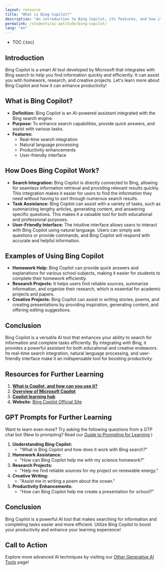 ```yaml
---
layout: resource
title: "What is Bing Copilot?"
description: "An introduction to Bing Copilot, its features, and how it enhances productivity."
permalink: /students/ai-aptitude/bing-copilot/
lang: "en"
---
```


* TOC
{:toc}

## Introduction
Bing Copilot is a smart AI tool developed by Microsoft that integrates with Bing search to help you find information quickly and efficiently. It can assist you with homework, research, and creative projects. Let's learn more about Bing Copilot and how it can enhance productivity!

## What is Bing Copilot?
- **Definition:** Bing Copilot is an AI-powered assistant integrated with the Bing search engine.
- **Purpose:** To enhance search capabilities, provide quick answers, and assist with various tasks.
- **Features:** 
  - Real-time search integration
  - Natural language processing
  - Productivity enhancements
  - User-friendly interface

## How Does Bing Copilot Work?
- **Search Integration:** Bing Copilot is directly connected to Bing, allowing for seamless information retrieval and providing relevant results quickly. This integration makes it easier for users to find the information they need without having to sort through numerous search results.
- **Task Assistance:** Bing Copilot can assist with a variety of tasks, such as summarizing lengthy articles, generating content, and answering specific questions. This makes it a valuable tool for both educational and professional purposes.
- **User-Friendly Interface:** The intuitive interface allows users to interact with Bing Copilot using natural language. Users can simply ask questions or provide commands, and Bing Copilot will respond with accurate and helpful information.

## Examples of Using Bing Copilot
- **Homework Help:** Bing Copilot can provide quick answers and explanations for various school subjects, making it easier for students to complete their homework efficiently.
- **Research Projects:** It helps users find reliable sources, summarize information, and organize their research, which is essential for academic projects and papers.
- **Creative Projects:** Bing Copilot can assist in writing stories, poems, and creating presentations by providing inspiration, generating content, and offering editing suggestions.

## Conclusion
Bing Copilot is a versatile AI tool that enhances your ability to search for information and complete tasks efficiently. By integrating with Bing, it provides a powerful assistant for both educational and creative endeavors. Its real-time search integration, natural language processing, and user-friendly interface make it an indispensable tool for boosting productivity.

## Resources for Further Learning

1. **[What is Copilot, and how can you use it?](https://www.microsoft.com/en-us/bing/do-more-with-ai/what-is-bing-chat-and-how-can-you-use-it)**
2. **[Overview of Microsoft Copilot](https://learn.microsoft.com/en-us/copilot/overview)**
3. **[Copilot learning hub](https://learn.microsoft.com/en-us/copilot/)**
4. **Website:** [Bing Copilot Official Site](https://www.bing.com/copilot)

## GPT Prompts for Further Learning
Want to learn even more? Try asking the following questions from a GTP chat bot
(New to prompting? Read our [Guide to Prompting for Learning](../guide-to-prompting-for-learning/) ) 

1. **Understanding Bing Copilot:**
   - "What is Bing Copilot and how does it work with Bing search?"
2. **Homework Assistance:**
   - "How can Bing Copilot help me with my science homework?"
3. **Research Projects:**
   - "Help me find reliable sources for my project on renewable energy."
4. **Creative Writing:**
   - "Assist me in writing a poem about the ocean."
5. **Productivity Enhancements:**
   - "How can Bing Copilot help me create a presentation for school?"

## Conclusion
Bing Copilot is a powerful AI tool that makes searching for information and completing tasks easier and more efficient. Utilize Bing Copilot to boost your productivity and enhance your learning experience!

## Call to Action
Explore more advanced AI techniques by visiting our [Other Generative AI Tools](../other-generative-ai-tools/) page!
